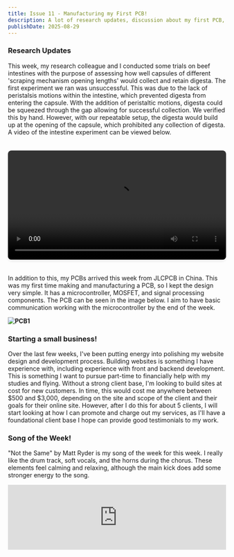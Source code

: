 ```yaml
---
title: Issue 11 - Manufacturing my First PCB!
description: A lot of research updates, discussion about my first PCB, and finding customers for my part-time business.
publishDate: 2025-08-29
---
```


### Research Updates
This week, my research colleague and I conducted some trials on beef intestines with the purpose of assessing how well capsules of different 'scraping mechanism opening lengths' would collect and retain digesta. The first experiment we ran was unsuccessful. This was due to the lack of peristalsis motions within the intestine, which prevented digesta from entering the capsule. With the addition of peristaltic motions, digesta could be squeezed through the gap allowing for successful collection. We verified this by hand. However, with our repeatable setup, the digesta would build up at the opening of the capsule, which prohibited any collection of digesta. A video of the intestine experiment can be viewed below.

<video controls width="100%" style="max-width: 800px; border-radius: 8px; margin: 20px 0; box-shadow: 0 4px 6px -1px rgba(0, 0, 0, 0.1);">
  <source src="/videos/trial1.mp4" type="video/mp4">
  Your browser does not support the video tag.
</video>

In addition to this, my PCBs arrived this week from JLCPCB in China. This was my first time making and manufacturing a PCB, so I kept the design very simple. It has a microcontroller, MOSFET, and signal processing components. The PCB can be seen in the image below. I aim to have basic communication working with the microcontroller by the end of the week.

**![PCB1](/images/PCB2.png)**

### Starting a small business!
Over the last few weeks, I've been putting energy into polishing my website design and development process. Building websites is something I have experience with, including experience with front and backend development. This is something I want to pursue part-time to financially help with my studies and flying. Without a strong client base, I'm looking to build sites at cost for new customers. In time, this would cost me anywhere between $500 and $3,000, depending on the site and scope of the client and their goals for their online site. However, after I do this for about 5 clients, I will start looking at how I can promote and charge out my services, as I'll have a foundational client base I hope can provide good testimonials to my work.

### Song of the Week!

"Not the Same" by Matt Ryder is my song of the week for this week. I really like the drum track, soft vocals, and the horns during the chorus. These elements feel calming and relaxing, although the main kick does add some stronger energy to the song.  

<iframe allow="autoplay *; encrypted-media *;" frameborder="0" height="150" style="width:100%;max-width:660px;overflow:hidden;background:transparent;" sandbox="allow-forms allow-popups allow-same-origin allow-scripts allow-storage-access-by-user-activation allow-top-navigation-by-user-activation" src="https://embed.music.apple.com/nz/album/not-the-same/1725310730?i=1725310921"></iframe>
